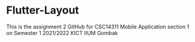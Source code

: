 # Flutter-Layout
This is the assignment 2 GitHub for CSC14311 Mobile Application section 1 on Semester 1 2021/2022 KICT IIUM Gombak
